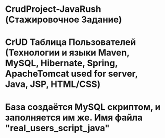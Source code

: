 # CrudProject-JavaRush (Стажировочное Задание)
# CrUD Таблица Пользователей (Технологии и языки Maven, MySQL, Hibernate, Spring, ApacheTomcat used for server, Java, JSP, HTML/CSS)

# База создаётся MySQL скриптом, и заполняется им же. Имя файла "real_users_script_java"
